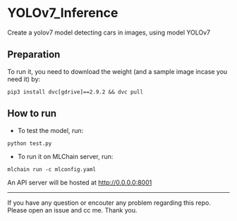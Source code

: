 # YOLOv7_Inference
Create a yolov7 model detecting cars in images, using model YOLOv7

## Preparation
To run it, you need to download the weight (and a sample image incase you need it) by:
``` 
pip3 install dvc[gdrive]==2.9.2 && dvc pull
```

## How to run
- To test the model, run:
``` 
python test.py
```

- To run it on MLChain server, run:
``` 
mlchain run -c mlconfig.yaml 
```
An API server will be hosted at http://0.0.0.0:8001

---
If you have any question or encouter any problem regarding this repo. Please open an issue and cc me. Thank you.

